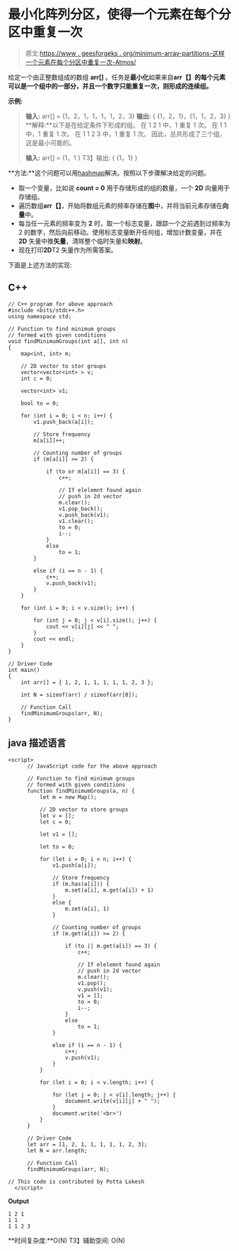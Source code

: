 # 最小化阵列分区，使得一个元素在每个分区中重复一次

> 原文:[https://www . geesforgeks . org/minimum-array-partitions-这样一个元素在每个分区中重复一次-Atmos/](https://www.geeksforgeeks.org/minimize-array-partitions-such-that-an-element-is-repeated-atmost-once-in-each-partition/)

给定一个由正整数组成的数组 **arr[]** 。任务是**最小化**如果来自**arr【】**的每个元素可以是一个组中**的一部分，并且一个数字只能重复一次，则形成的连续组。**

**示例:**

> **输入:** arr[] = {1，2，1，1，1，1，2，3}
> **输出:** { {1，2，1}，{1，1，2，3} }
> **解释:**以下是在给定条件下形成的组。
> 在 1 2 1 中，1 重复 1 次。
> 在 1 1 中，1 重复 1 次。
> 在 1 1 2 3 中，1 重复 1 次。
> 因此，总共形成了三个组，这是最小可能的。
> 
> **输入:** arr[] = {1，1 }
> T3】输出: { {1，1} }

**方法:**这个问题可以用[hashmap](https://www.geeksforgeeks.org/java-util-hashmap-in-java-with-examples/)解决。按照以下步骤解决给定的问题。

*   取一个变量，比如说 **count = 0** 用于存储形成的组的数量，一个 **2D** 向量用于存储组。
*   遍历数组**arr【】**，开始将数组元素的频率存储在**图**中，并将当前元素存储在**向量**中。
*   每当任一元素的频率变为 **2** 时，取一个标志变量，跟踪一个之前遇到过频率为 2 的数字，然后向前移动。使用标志变量断开任何组，增加计数变量，并在 **2D** 矢量中推**矢量**，清除整个临时矢量和**映射**。
*   现在打印**2D**T2 矢量作为所需答案。

下面是上述方法的实现:

## C++

```
// C++ program for above approach
#include <bits/stdc++.h>
using namespace std;

// Function to find minimum groups
// formed with given conditions
void findMinimumGroups(int a[], int n)
{
    map<int, int> m;

    // 2D vector to stor groups
    vector<vector<int> > v;
    int c = 0;

    vector<int> v1;

    bool to = 0;

    for (int i = 0; i < n; i++) {
        v1.push_back(a[i]);

        // Store frequency
        m[a[i]]++;

        // Counting number of groups
        if (m[a[i]] >= 2) {

            if (to or m[a[i]] == 3) {
                c++;

                // If elelemnt found again
                // push in 2d vector
                m.clear();
                v1.pop_back();
                v.push_back(v1);
                v1.clear();
                to = 0;
                i--;
            }
            else
                to = 1;
        }

        else if (i == n - 1) {
            c++;
            v.push_back(v1);
        }
    }

    for (int i = 0; i < v.size(); i++) {

        for (int j = 0; j < v[i].size(); j++) {
            cout << v[i][j] << " ";
        }
        cout << endl;
    }
}

// Driver Code
int main()
{
    int arr[] = { 1, 2, 1, 1, 1, 1, 1, 2, 3 };

    int N = sizeof(arr) / sizeof(arr[0]);

    // Function Call
    findMinimumGroups(arr, N);
}
```

## java 描述语言

```
<script>
      // JavaScript code for the above approach

      // Function to find minimum groups
      // formed with given conditions
      function findMinimumGroups(a, n) {
          let m = new Map();

          // 2D vector to store groups
          let v = [];
          let c = 0;

          let v1 = [];

          let to = 0;

          for (let i = 0; i < n; i++) {
              v1.push(a[i]);

              // Store frequency
              if (m.has(a[i])) {
                  m.set(a[i], m.get(a[i]) + 1)
              }
              else {
                  m.set(a[i], 1)
              }

              // Counting number of groups
              if (m.get(a[i]) >= 2) {

                  if (to || m.get(a[i]) == 3) {
                      c++;

                      // If elelemnt found again
                      // push in 2d vector
                      m.clear();
                      v1.pop();
                      v.push(v1);
                      v1 = [];
                      to = 0;
                      i--;
                  }
                  else
                      to = 1;
              }

              else if (i == n - 1) {
                  c++;
                  v.push(v1);
              }
          }

          for (let i = 0; i < v.length; i++) {

              for (let j = 0; j < v[i].length; j++) {
                  document.write(v[i][j] + " ");
              }
              document.write('<br>')
          }
      }

      // Driver Code
      let arr = [1, 2, 1, 1, 1, 1, 1, 2, 3];
      let N = arr.length;

      // Function Call
      findMinimumGroups(arr, N);

// This code is contributed by Potta Lokesh
  </script>
```

**Output**

```
1 2 1 
1 1 
1 1 2 3 
```

**时间复杂度:**O(N)
T3】辅助空间: O(N)